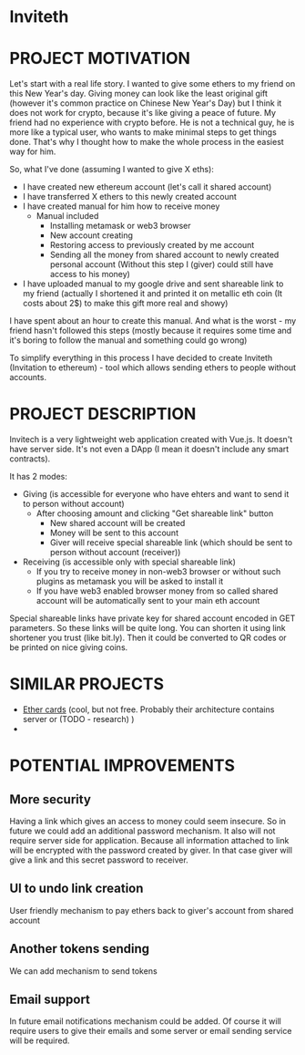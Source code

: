 # Inviteth


# PROJECT MOTIVATION

Let's start with a real life story. I wanted to give some ethers to my friend on this New Year's day. Giving money can look like the least original gift (however it's common practice on Chinese New Year's Day) but I think it does not work for crypto, because it's like giving a peace of future. My friend had no experience with crypto before. He is not a technical guy, he is more like a typical user, who wants to make minimal steps to get things done. That's why I thought how to make the whole process in the easiest way for him.

So, what I've done (assuming I wanted to give X eths):

*   I have created new ethereum account (let's call it shared account)
*   I have transferred X ethers to this newly created account
*   I have created manual for him how to receive money
    *   Manual included
        *   Installing metamask or web3 browser
        *   New account creating
        *   Restoring access to previously created by me account
        *   Sending all the money from shared account to newly created personal account (Without this step I (giver) could still have access to his money)
*   I have uploaded manual to my google drive and sent shareable link to my friend (actually I shortened it and printed it on metallic eth coin (It costs about 2$) to make this gift more real and showy)

I have spent about an hour to create this manual. And what is the worst - my friend hasn't followed this steps (mostly because it requires some time and it's boring to follow the manual and something could go wrong)

To simplify everything in this process I have decided to create Inviteth (Invitation to ethereum) - tool which allows sending ethers to people without accounts.


# PROJECT DESCRIPTION

Invitech is a very lightweight web application created with Vue.js. It doesn't have server side. It's not even a DApp (I mean it doesn't include any smart contracts).

It has 2 modes:



*   Giving (is accessible for everyone who have ehters and want to send it to person without account)
    *   After choosing amount and clicking "Get shareable link" button
        *   New shared account will be created
        *   Money will be sent to this account
        *   Giver will receive special shareable link (which should be sent to person without account (receiver))
*   Receiving (is accessible only with special shareable link)
    *   If you try to receive money in non-web3 browser or without such plugins as metamask you will be asked to install it
    *   If you have web3 enabled browser money from so called shared account will be automatically sent to your main eth account

Special shareable links have private key for shared account encoded in GET parameters. So these links will be quite long. You can shorten it using link shortener you trust (like bit.ly). Then it could be converted to QR codes or be printed on nice giving coins.

# SIMILAR PROJECTS



*   [Ether cards](https://ether.cards) (cool, but not free. Probably their architecture contains server or (TODO - research) )
*   


# POTENTIAL IMPROVEMENTS


## More security

Having a link which gives an access to money could seem insecure. So in future we could add an additional password mechanism. It also will not require server side for application. Because all information attached to link will be encrypted with the password created by giver. In that case giver will give a link and this secret password to receiver.


## UI to undo link creation

User friendly mechanism to pay ethers back to giver's account from shared account


## Another tokens sending

We can add mechanism to send tokens


## Email support

In future email notifications mechanism could be added. Of course it will require users to give their emails and some server or email sending service will be required.

